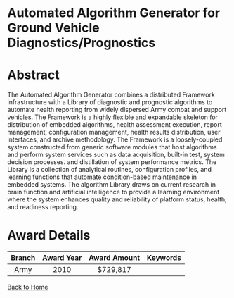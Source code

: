 
Automated Algorithm Generator for Ground Vehicle Diagnostics/Prognostics
========================================================================

# Abstract


The Automated Algorithm Generator combines a distributed Framework infrastructure with a Library of diagnostic and prognostic algorithms to automate health reporting from widely dispersed Army combat and support vehicles. The Framework is a highly flexible and expandable skeleton for distribution of embedded algorithms, health assessment execution, report management, configuration management, health results distribution, user interfaces, and archive methodology. The Framework is a loosely-coupled system constructed from generic software modules that host algorithms and perform system services such as data acquisition, built-in test, system decision processes. and distillation of system performance metrics. The Library is a collection of analytical routines, configuration profiles, and learning functions that automate condition-based maintenance in embedded systems. The algorithm Library draws on current research in brain function and artificial intelligence to provide a learning environment where the system enhances quality and reliability of platform status, health, and readiness reporting.  

# Award Details

|Branch|Award Year|Award Amount|Keywords|
| :---: | :---: | :---: | :---: |
|Army|2010|$729,817||
  
  


[Back to Home](https://github.com/chrischow/dod_sbir_awards#978)
